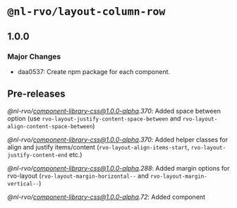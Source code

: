 # `@nl-rvo/layout-column-row`

## 1.0.0

### Major Changes

- daa0537: Create npm package for each component.

## Pre-releases

_@nl-rvo/component-library-css@1.0.0-alpha.370_:
Added space between option (use `rvo-layout-justify-content-space-between` and `rvo-layout-align-content-space-between`)

_@nl-rvo/component-library-css@1.0.0-alpha.370_:
Added helper classes for align and justify items/content (`rvo-layout-align-items-start`, `rvo-layout-justify-content-end` etc.)

_@nl-rvo/component-library-css@1.0.0-alpha.288_:
Added margin options for rvo-layout (`rvo-layout-margin-horizontal--` and `rvo-layout-margin-vertical--`)

_@nl-rvo/component-library-css@1.0.0-alpha.72_:
Added component
